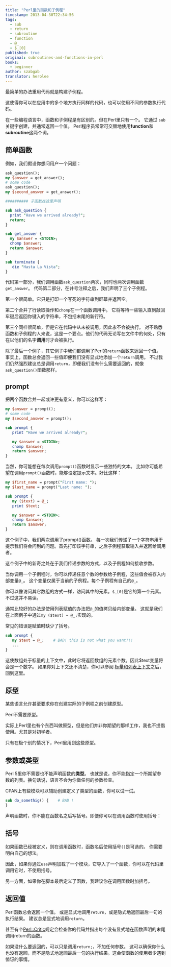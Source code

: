 ```yaml
---
title: "Perl里的函数和子例程"
timestamp: 2013-04-30T22:34:56
tags:
  - sub
  - return
  - subroutine
  - function
  - @_
  - $_[0]
published: true
original: subroutines-and-functions-in-perl
books:
  - beginner
author: szabgab
translator: herolee
---
```



最简单的办法重用代码就是构建子例程。

这使得你可以在应用中的多个地方执行同样的代码，也可以使用不同的参数执行代码。


在一些编程语言中，函数和子例程是有区别的。但在Perl里只有一个。
它通过 `sub`关键字创建，并通常返回一个值。
Perl程序员常常可交替地使用<b>function</b>和<b>subroutine</b>这两个词。

## 简单函数

例如，我们假设你想问用户一个问题：

```perl
ask_question();
my $answer = get_answer();
# some code
ask_question();
my $second_answer = get_answer();

########## 子函数在这里声明

sub ask_question {
  print "Have we arrived already?";
  return;
}

sub get_answer {
  my $answer = <STDIN>;
  chomp $answer;
  return $answer;
}

sub terminate {
   die "Hasta La Vista";
}
```

代码第一部分，我们调用函数`ask_question`两次，同时也两次调用函数`get_answer`。
代码第二部分，在井号注释之后，我们声明了三个子例程。

第一个很简单。它只是打印一个写死的字符串到屏幕并返回空。

第二个合并了行读取操作和`chomp`在一个函数调用中。
它将等待一些输入直到敲回车键后返回你键入的字符串，不包括末尾的新行符。

第三个同样很简单，但是它在代码中从未被调用，因此永不会被执行。
对不熟悉函数和子例程的人来说，这是一个要点。他们的代码无论写在文件中的何处，只有在以他们的名字<b>调用</b>时才会被执行。

除了最后一个例子，其它例子中我们都调用了Perl的`return`函数来返回一个值。
事实上，函数总会返回一些值即便我们没有显式地添加一个`return`调用。
不过我们仍然强烈建议总是调用`return`，即便我们没有什么需要返回的，就像`ask_question()`函数那样。

## prompt

把两个函数合并一起或许更有意义，你可以这样写：

```perl
my $answer = prompt();
# some code
my $second_answer = prompt();

sub prompt {
   print "Have we arrived already?";

   my $answer = <STDIN>;
   chomp $answer;
   return $answer;
}
```

当然，你可能想在每次调用`prompt()`函数时显示一些独特的文本。
比如你可能希望在调用`prompt()`函数时，能够设定提示文本。好比这样：

```perl
my $first_name = prompt("First name: ");
my $last_name = prompt("Last name: ");

sub prompt {
   my ($text) = @_;
   print $text;

   my $answer = <STDIN>;
   chomp $answer;
   return $answer;
}
```

这个例子中，我们两次调用了prompt()函数。
每一次我们传递了一个字符串用于提示我们将会问到的问题。首先打印该字符串，之后子例程获取输入并返回给调用者。

这个例子中的新奇之处在于我们传递参数的方式，以及子例程如何接收参数。

当你调用一个子例程时，你可以传递任意个数的参数给子例程，这些值会被存入内部变量`@_`。
这个变量仅属于当前的子例程。每个子例程有自己的`@_`。

你可以像访问其它数组的方式一样，访问其中的元素。`$_[0]`是它的第一个元素。不过这并不易读。

通常比较好的办法是使用列表赋值的办法把`@_`的值拷贝给内部变量。
这就是我们在上面例子中通过`my ($text) = @_;`实现的。

常见的错误是赋值时缺少了括号。

```perl
sub prompt {
   my $text = @_;    # BAD! this is not what you want!!!
   ...
}
```

这使数组处于标量的上下文中，此时它将返回数组的元素个数。因此$text变量将会是一个数字。
如果你对上下文还不清楚，你可以参阅
[标量和列表上下文](https://perlmaven.com/scalar-and-list-context-in-perl)之后，回到这里。

## 原型

某些语言允许甚至要求你在创建实际的子例程之前创建原型。

Perl不需要原型。

实际上Perl里也有个东西叫做原型，但是他们并非你期望的那样工作，我也不提倡使用。尤其是对初学者。

只有在极个别的情况下，Perl里用到这些原型。

## 参数或类型

Perl 5里你不需要也不能声明函数的<b>类型</b>。
也就是说，你不能指定一个所期望参数的列表。换句话说，语言不会为你做任何的参数检查。

CPAN上有些模块可以辅助创建定义了类型的函数，你可以试一试。

```perl
sub do_somethig() {    # BAD !
}
```

声明函数时，你不能在函数名之后写括号。即便你可以在调用函数时使用括号：

## 括号

如果函数已经被定义，则在调用函数时，函数名后使用括号`()`是可选的。
你需要明白自己的想法。

因此，如果你通过`use`声明加载了一个模块，它导入了一个函数，你可以在代码里调用它时，不使用括号。

另一方面，如果你在脚本最后定义了函数，我建议你在调用函数时加括号。

## 返回值

Perl函数总会返回一个值。
或是显式地调用`return`，或是隐式地返回最后一句的执行结果。
建议总是显式地调用`return`。

甚至有个[Perl::Critic](http://perlcritic.com/)规定会检查你的代码并指出每个没有显式地在函数声明的末尾调用return的函数。

如果没什么要返回的，可以只是调用`return;`，不加任何参数。
这可以确保你什么也没有返回，而不是隐式地返回最后一句的执行结果。这会使函数的使用者少遇到惊讶的事情。
